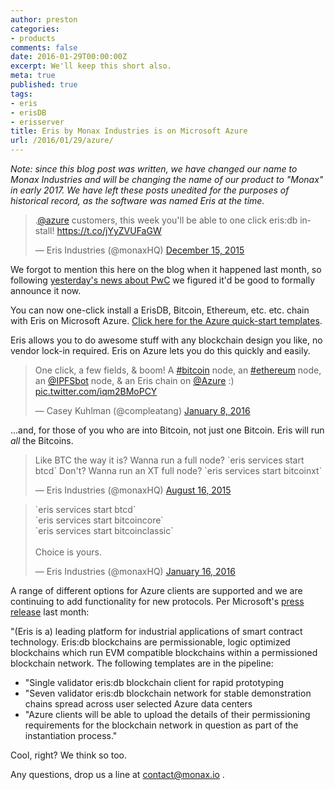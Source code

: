 ```yaml
---
author: preston
categories:
- products
comments: false
date: 2016-01-29T00:00:00Z
excerpt: We'll keep this short also.
meta: true
published: true
tags:
- eris
- erisDB
- erisserver
title: Eris by Monax Industries is on Microsoft Azure
url: /2016/01/29/azure/
---
```


<div class="note">
	<em>Note: since this blog post was written, we have changed our name to Monax Industries and will be changing the name of our product to "Monax" in early 2017. We have left these posts unedited for the purposes of historical record, as the software was named Eris at the time.</em>
</div>

<blockquote class="twitter-tweet" lang="en"><p lang="en" dir="ltr">.<a href="https://twitter.com/Azure">@azure</a> customers, this week you&#39;ll be able to one click eris:db install! &#10;&#10;<a href="https://t.co/jYyZVUFaGW">https://t.co/jYyZVUFaGW</a></p>&mdash; Eris Industries (@monaxHQ) <a href="https://twitter.com/monaxHQ/status/676859715004035073">December 15, 2015</a></blockquote>
<script async src="//platform.twitter.com/widgets.js" charset="utf-8"></script>

We forgot to mention this here on the blog when it happened last month, so following [yesterday's news about PwC](/blog/2016/01/28/pwc/) we figured it'd be good to formally announce it now. 

You can now one-click install a ErisDB, Bitcoin, Ethereum, etc. etc. chain with Eris on Microsoft Azure. [Click here for the Azure quick-start templates](https://github.com/Azure/azure-quickstart-templates/tree/master/eris-platform).

Eris allows you to do awesome stuff with any blockchain design you like, no vendor lock-in required. Eris on Azure lets you do this quickly and easily.

<blockquote class="twitter-tweet" lang="en"><p lang="en" dir="ltr">One click, a few fields, &amp; boom! A <a href="https://twitter.com/hashtag/bitcoin?src=hash">#bitcoin</a> node, an <a href="https://twitter.com/hashtag/ethereum?src=hash">#ethereum</a> node, an <a href="https://twitter.com/IPFSbot">@IPFSbot</a> node, &amp; an Eris chain on <a href="https://twitter.com/Azure">@Azure</a> :) <a href="https://t.co/iqm2BMoPCY">pic.twitter.com/iqm2BMoPCY</a></p>&mdash; Casey Kuhlman (@compleatang) <a href="https://twitter.com/compleatang/status/685342421429927936">January 8, 2016</a></blockquote>
<script async src="//platform.twitter.com/widgets.js" charset="utf-8"></script>


...and, for those of you who are into Bitcoin, not just one Bitcoin. Eris will run *all* the Bitcoins. 

<blockquote class="twitter-tweet" lang="en"><p lang="en" dir="ltr">Like BTC the way it is? Wanna run a full node? `eris services start btcd`&#10;&#10;Don&#39;t? Wanna run an XT full node? `eris services start bitcoinxt`</p>&mdash; Eris Industries (@monaxHQ) <a href="https://twitter.com/monaxHQ/status/632853195673497600">August 16, 2015</a></blockquote>
<script async src="//platform.twitter.com/widgets.js" charset="utf-8"></script>

<blockquote class="twitter-tweet" lang="en"><p lang="en" dir="ltr">`eris services start btcd`<br>`eris services start bitcoincore`<br>`eris services start bitcoinclassic`<br><br>Choice is yours.</p>&mdash; Eris Industries (@monaxHQ) <a href="https://twitter.com/monaxHQ/status/688428193259327488">January 16, 2016</a></blockquote>
<script async src="//platform.twitter.com/widgets.js" charset="utf-8"></script>

A range of different options for Azure clients are supported and we are continuing to add functionality for new protocols. Per Microsoft's [press release](https://azure.microsoft.com/en-gb/blog/azure-baas-update-2/) last month:

"(Eris is a) leading platform for industrial applications of smart contract technology. Eris:db blockchains are permissionable, logic optimized blockchains which run EVM compatible blockchains within a permissioned blockchain network. The following templates are in the pipeline:
* "Single validator eris:db blockchain client for rapid prototyping
* "Seven validator eris:db blockchain network for stable demonstration chains spread across user selected Azure data centers
* "Azure clients will be able to upload the details of their permissioning requirements for the blockchain network in question as part of the instantiation process."

Cool, right? We think so too. 

Any questions, drop us a line at contact@monax.io . 
